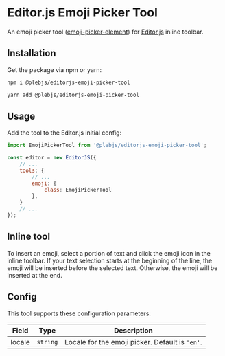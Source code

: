 # Editor.js Emoji Picker Tool

An emoji picker tool ([emoji-picker-element](https://github.com/nolanlawson/emoji-picker-element)) for [Editor.js](https://editorjs.io/) inline toolbar.

## Installation

Get the package via npm or yarn:

```bash
npm i @plebjs/editorjs-emoji-picker-tool
```

```bash
yarn add @plebjs/editorjs-emoji-picker-tool
```

## Usage

Add the tool to the Editor.js initial config:

```js
import EmojiPickerTool from '@plebjs/editorjs-emoji-picker-tool';

const editor = new EditorJS({
    // ...
    tools: {
        // ...
        emoji: {
            class: EmojiPickerTool
        },
    }
    // ...
});
```

## Inline tool

To insert an emoji, select a portion of text and click the emoji icon in the inline toolbar. 
If your text selection starts at the beginning of the line, the emoji will be inserted before the selected text. Otherwise, the emoji will be inserted at the end.

## Config

This tool supports these configuration parameters:

| Field | Type | Description |
| --- | --- | --- |
| locale | `string` | Locale for the emoji picker. Default is `'en'`. |

